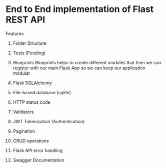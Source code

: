 # End to End implementation of Flast REST API

Features

1. Folder Structure
2. Tests (Pending)
3. Blueprints
    Blueprints helps to create different modules that then we can register with our main Flask App so we can keep our application modular

4. Flask SQLAlchemy
5. File-based database (sqlite)
6. HTTP status code
7. Validators
8. JWT Tokenization (Authentication)
9. Pagination
10. CRUD operations
11. Flask API error handling
12. Swagger Documentation